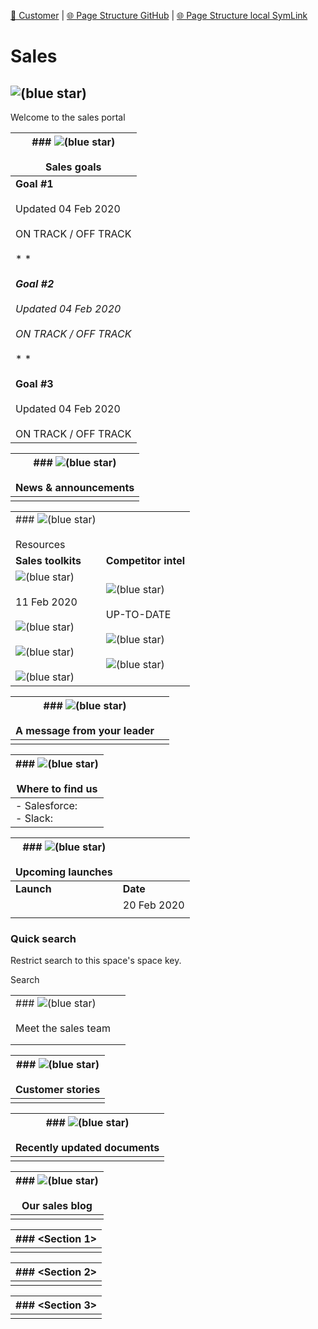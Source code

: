 [📁 Customer](../customer.md) | [🌐 Page Structure GitHub](/2cu.atlassian.net/wiki/spaces/CCU/pages/500000021/sales.md) | [🌐 Page Structure local SymLink](./sales.page.md)

# Sales

## ![(blue star)](https://2cu.atlassian.net/wiki/s/1732347312/6452/9ec310e9ed617fde640b4372fb0e11f5501675fa/_/images/icons/emoticons/72/1f44b.png)

 Welcome to the sales portal

| ### ![(blue star)](https://2cu.atlassian.net/wiki/s/1732347312/6452/9ec310e9ed617fde640b4372fb0e11f5501675fa/_/images/icons/emoticons/72/1f4c8.png)<br><br> Sales goals |
| --- |
| **Goal #1**<br><br>Updated 04 Feb 2020<br><br>ON TRACK / OFF TRACK<br><br>* * *<br><br>**Goal #2**<br><br>Updated 04 Feb 2020<br><br>ON TRACK / OFF TRACK<br><br>* * *<br><br>**Goal #3**<br><br>Updated 04 Feb 2020<br><br>ON TRACK / OFF TRACK |

| ### ![(blue star)](https://2cu.atlassian.net/wiki/s/1732347312/6452/9ec310e9ed617fde640b4372fb0e11f5501675fa/_/images/icons/emoticons/72/1f4f0.png)<br><br> News & announcements |
| --- |
|     |

|     |     |
| --- | --- |
| ### ![(blue star)](https://2cu.atlassian.net/wiki/s/1732347312/6452/9ec310e9ed617fde640b4372fb0e11f5501675fa/_/images/icons/emoticons/72/1f5c2.png)<br><br> Resources |     |
| **Sales toolkits** | **Competitor intel** |
| ![(blue star)](https://2cu.atlassian.net/wiki/s/1732347312/6452/9ec310e9ed617fde640b4372fb0e11f5501675fa/_/images/icons/emoticons/72/1f517.png)<br><br> 11 Feb 2020<br><br>![(blue star)](https://2cu.atlassian.net/wiki/s/1732347312/6452/9ec310e9ed617fde640b4372fb0e11f5501675fa/_/images/icons/emoticons/72/1f517.png)<br><br>![(blue star)](https://2cu.atlassian.net/wiki/s/1732347312/6452/9ec310e9ed617fde640b4372fb0e11f5501675fa/_/images/icons/emoticons/72/1f517.png)<br><br>![(blue star)](https://2cu.atlassian.net/wiki/s/1732347312/6452/9ec310e9ed617fde640b4372fb0e11f5501675fa/_/images/icons/emoticons/72/1f517.png) | ![(blue star)](https://2cu.atlassian.net/wiki/s/1732347312/6452/9ec310e9ed617fde640b4372fb0e11f5501675fa/_/images/icons/emoticons/72/1f517.png)<br><br> UP-TO-DATE<br><br>![(blue star)](https://2cu.atlassian.net/wiki/s/1732347312/6452/9ec310e9ed617fde640b4372fb0e11f5501675fa/_/images/icons/emoticons/72/1f517.png)<br><br>![(blue star)](https://2cu.atlassian.net/wiki/s/1732347312/6452/9ec310e9ed617fde640b4372fb0e11f5501675fa/_/images/icons/emoticons/72/1f517.png) |

| ### ![(blue star)](https://2cu.atlassian.net/wiki/s/1732347312/6452/9ec310e9ed617fde640b4372fb0e11f5501675fa/_/images/icons/emoticons/72/1f4e3.png)<br><br> A message from your leader |     |
| --- | --- |
|     |     |

| ### ![(blue star)](https://2cu.atlassian.net/wiki/s/1732347312/6452/9ec310e9ed617fde640b4372fb0e11f5501675fa/_/images/icons/emoticons/72/1f50e.png)<br><br> Where to find us |
| --- |
| - Salesforce:<br>- Slack: |

| ### ![(blue star)](https://2cu.atlassian.net/wiki/s/1732347312/6452/9ec310e9ed617fde640b4372fb0e11f5501675fa/_/images/icons/emoticons/72/1f389.png)<br><br> Upcoming launches |     |
| --- | --- |
| **Launch** | **Date** |
|     | 20 Feb 2020 |
|     |     |

### Quick search

Restrict search to this space's space key.  

Search    

|     |     |
| --- | --- |
| ### ![(blue star)](https://2cu.atlassian.net/wiki/s/1732347312/6452/9ec310e9ed617fde640b4372fb0e11f5501675fa/_/images/icons/emoticons/72/1f4f8.png)<br><br> Meet the sales team |     |
|     |     |
|     |     |

| ### ![(blue star)](https://2cu.atlassian.net/wiki/s/1732347312/6452/9ec310e9ed617fde640b4372fb0e11f5501675fa/_/images/icons/emoticons/72/1f4dd.png)<br><br> Customer stories |
| --- |
|     |

| ### ![(blue star)](https://2cu.atlassian.net/wiki/s/1732347312/6452/9ec310e9ed617fde640b4372fb0e11f5501675fa/_/images/icons/emoticons/72/1f4dc.png)<br><br> Recently updated documents |
| --- |
|     |

| ### ![(blue star)](https://2cu.atlassian.net/wiki/s/1732347312/6452/9ec310e9ed617fde640b4372fb0e11f5501675fa/_/images/icons/emoticons/72/1f4e1.png)<br><br> Our sales blog |
| --- |
|     |

| ### <Section 1> |
| --- |
|     |

| ### <Section 2> |
| --- |
|     |

| ### <Section 3> |
| --- |
|     |
